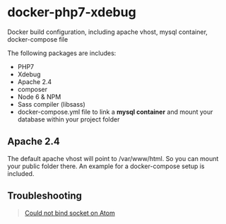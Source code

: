 # docker-php7-xdebug
Docker build configuration, including apache vhost, mysql container, docker-compose file

The following packages are includes:

- PHP7
- Xdebug
- Apache 2.4
- composer
- Node 6 & NPM
- Sass compiler (libsass)
- docker-compose.yml file to link a **mysql container** and mount your database within your project folder

## Apache 2.4

The default apache vhost will point to /var/www/html. So you can mount your public folder there. An example for a 
docker-compose setup is included.

## Troubleshooting

> [Could not bind socket on Atom](https://github.com/gwomacks/php-debug/issues/240#issuecomment-350566377)
